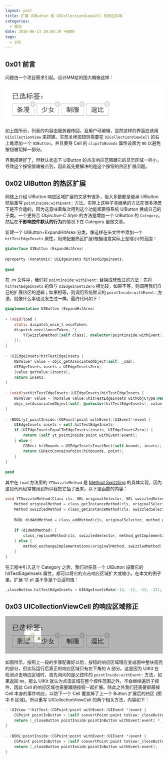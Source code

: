 ```yaml
---
layout: post
title: 扩展 UIButton 和 UICollectionViewCell 的响应区域
categories:
  - 笔记
date: 2016-06-13 20:56:29 +0800
tags:
  - iOS
---
```


## 0x01 前言

问题由一个项目需求引起。设计MM给的图大概像这样：

![snapshot](/assets/images/2016/snapshot.png)

如上图所示，列表的内容由服务器传回，且用户可编辑，显然这样的界面应该用 `UICollectionView` 来搭建。实现关闭按钮则需要在 `UICollectionViewCell` 的右上角添加一个 `UIButton`，并且要将 Cell 的 `clipsToBounds` 属性设置为 `NO` 以避免按钮被切掉一部分。

界面搭建好了，但默认状态下 UIButton 的点击响应范围跟它的显示区域一样小，导致这个按钮很难被点到，因此首先要解决的是这个按钮的热区扩展问题。

<!-- more -->

## 0x02 UIButton 的热区扩展
网络上介绍 UIButton 响应区域扩展的文章有很多，但大多数都是继承 UIButton 然后重写 `pointInside:withEvent:` 方法。实际上这种子类继承的方法在很多场景下是不合适的，因为这意味着每次用到这个功能都要将系统 UIButton 换成自己的子类。一个更符合 *Objective-C Style* 的方法是增加一个 UIButton 的 `Category`，然后在**不影响控件默认的行为**的情况下在 Category 里做文章。

新建一个 UIButton+ExpandHitArea 分类，像这样在头文件中添加一个 `hitTestEdgeInsets` 属性，用来配置热区扩展(根据语意实际上是缩小)的范围：

```objectivec
@interface UIButton (ExpandHitArea)

@property (nonatomic) UIEdgeInsets hitTestEdgeInsets;

@end
```

在 .m 文件中，我们将 `pointInside:withEvent:` 替换成修改过的方法：先将 `hitTestEdgeInsets` 的值与 `UIEdgeInsetsZero` 相比较，如果不等，则调用我们自己的扩展热区的逻辑；如果相等，则调用系统默认的 `pointInside:withEvent:` 方法，就像什么事也没发生过一样。最终代码如下：

```objectivec
@implementation UIButton (ExpandHitArea)

+ (void)load {
    static dispatch_once_t onceToken;
    dispatch_once(&onceToken, ^{
        YTSwizzleMethod([self class], @selector(pointInside:withEvent:), @selector(yt_pointInside:withEvent:));
    });
}

- (UIEdgeInsets)hitTestEdgeInsets {
    NSValue* value = objc_getAssociatedObject(self, _cmd);
    UIEdgeInsets insets = UIEdgeInsetsZero;
    [value getValue:&insets];
    return insets;
}

- (void)setHitTestEdgeInsets:(UIEdgeInsets)hitTestEdgeInsets {
    NSValue* value = [NSValue value:&hitTestEdgeInsets withObjCType:@encode(UIEdgeInsets)];
    objc_setAssociatedObject(self, @selector(hitTestEdgeInsets), value, OBJC_ASSOCIATION_RETAIN_NONATOMIC);
}

- (BOOL)yt_pointInside:(CGPoint)point withEvent:(UIEvent*)event {
    UIEdgeInsets insets = self.hitTestEdgeInsets;
    if (UIEdgeInsetsEqualToEdgeInsets(insets, UIEdgeInsetsZero)) {
        return [self yt_pointInside:point withEvent:event];
    } else {
        CGRect hitBounds = UIEdgeInsetsInsetRect(self.bounds, insets);
        return CGRectContainsPoint(hitBounds, point);
    }
}

@end
```

其中在 `load` 方法里的 `YTSwizzleMethod` 是 [Method Swizzling](http://nshipster.com/method-swizzling/) 的具体实现，因为这段代码经常被用到所以我把它抽了出来，以下是函数的内容：

```objectivec
void YTSwizzleMethod(Class cls, SEL originalSelector, SEL swizzledSelector) {
    Method originalMethod = class_getInstanceMethod(cls, originalSelector);
    Method swizzledMethod = class_getInstanceMethod(cls, swizzledSelector);
    
    BOOL didAddMethod = class_addMethod(cls, originalSelector, method_getImplementation(swizzledMethod), method_getTypeEncoding(swizzledMethod));
    
    if (didAddMethod) {
        class_replaceMethod(cls, swizzledSelector, method_getImplementation(originalMethod), method_getTypeEncoding(originalMethod));
    } else {
        method_exchangeImplementations(originalMethod, swizzledMethod);
    }
}
```

在工程中引入这个 Category 之后，我们对任意一个 UIButton 设置它的 hitTestEdgeInsets 属性，都可以将它的点击响应区域扩大或缩小。在本文的例子里，扩展 12 pt 差不多是个合适的值：

```objectivec
_closeButton.hitTestEdgeInsets = UIEdgeInsetsMake(-12, -12, -12, -12);
```

## 0x03 UICollectionViewCell 的响应区域修正

![snapshot](/assets/images/2016/snapshot2.png)

如图所示，按照上一段的步骤配置好以后，按钮的响应区域理应变成图中整块高亮的部分，但实际运行后真正的响应区域只有左下角的 A 部分。这是因为 UIKit 在检测点击响应区域时，首先询问的是父控件的 `pointInside:withEvent:` 方法，如果返回 `NO`，那么 UIKit 就认为点击区域在整个控件范围之外，不会继续遍历子控件，因此 Cell 的响应区域也需要跟随按钮一起扩展。除此之外我们还需要屏蔽掉 Cell 本身的事件响应，以防下一个 Cell 覆盖掉了上一个 Button 扩展后的热区 (图中 B 区域)。所以重写 UICollectionViewCell 的两个相关方法，内容如下：

```objectivec
- (UIView *)hitTest:(CGPoint)point withEvent:(UIEvent *)event {
    CGPoint pointInButton = [self convertPoint:point toView:_closeButton];
    return [_closeButton pointInside:pointInButton withEvent:event] ? _closeButton : nil;
}

- (BOOL)pointInside:(CGPoint)point withEvent:(UIEvent *)event {
    CGPoint pointInButton = [self convertPoint:point toView:_closeButton];
    return [_closeButton pointInside:pointInButton withEvent:event];
}
```



